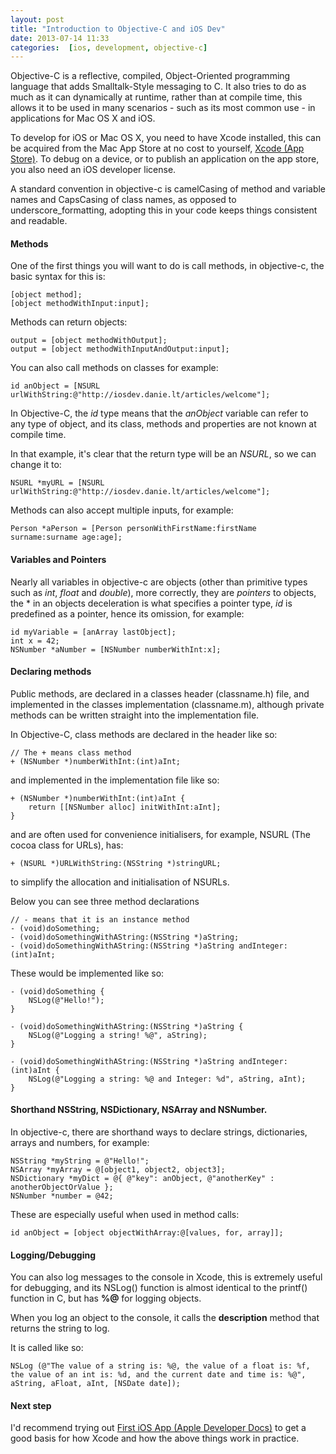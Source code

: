 ```yaml
---
layout: post
title: "Introduction to Objective-C and iOS Dev"
date: 2013-07-14 11:33
categories:  [ios, development, objective-c]
---
```


Objective-C is a reflective, compiled, Object-Oriented programming language that adds Smalltalk-Style messaging to C. 
It also tries to do as much as it can dynamically at runtime, rather than at compile time, this allows it to be used in many scenarios - such as its most common use - in applications for Mac OS X and iOS. 
<!-- more -->
To develop for iOS or Mac OS X, you need to have Xcode installed, this can be acquired from the Mac App Store at no cost to yourself, [Xcode (App Store)](https://itunes.apple.com/gb/app/xcode/id497799835?mt=12). 
To debug on a device, or to publish an application on the app store, you also need an iOS developer license.

A standard convention in objective-c is camelCasing of method and variable names and CapsCasing of class names, as opposed to underscore_formatting, adopting this in your code keeps things consistent and readable.


#### Methods

One of the first things you will want to do is call methods, in objective-c, the basic syntax for this is:

    [object method];
    [object methodWithInput:input];

Methods can return objects:

    output = [object methodWithOutput];
    output = [object methodWithInputAndOutput:input];

You can also call methods on classes for example:

    id anObject = [NSURL urlWithString:@"http://iosdev.danie.lt/articles/welcome"];

In Objective-C, the _id_ type means that the _anObject_ variable can refer to any type of object, and its class, methods and properties are not known at compile time. 

In that example, it's clear that the return type will be an _NSURL_, so we can change it to:

    NSURL *myURL = [NSURL urlWithString:@"http://iosdev.danie.lt/articles/welcome"];

Methods can also accept multiple inputs, for example:

    Person *aPerson = [Person personWithFirstName:firstName surname:surname age:age];

#### Variables and Pointers

Nearly all variables in objective-c are objects (other than primitive types such as _int_, _float_ and _double_), more correctly, they are _pointers_ to objects, the * in an objects deceleration is what specifies a pointer type, _id_ is predefined as a pointer, hence its omission, for example:


    id myVariable = [anArray lastObject];
    int x = 42;
    NSNumber *aNumber = [NSNumber numberWithInt:x];

#### Declaring methods

Public methods, are declared in a classes header (classname.h) file, and implemented in the classes implementation (classname.m), although private methods can be written straight into the implementation file.

In Objective-C, class methods are declared in the header like so:

    // The + means class method
    + (NSNumber *)numberWithInt:(int)aInt;

and implemented in the implementation file like so:

    + (NSNumber *)numberWithInt:(int)aInt {
        return [[NSNumber alloc] initWithInt:aInt];
    }

and are often used for convenience initialisers, for example, NSURL (The cocoa class for URLs), has:

    + (NSURL *)URLWithString:(NSString *)stringURL; 

to simplify the allocation and initialisation of NSURLs.

Below you can see three method declarations

    // - means that it is an instance method
    - (void)doSomething;
    - (void)doSomethingWithAString:(NSString *)aString;
    - (void)doSomethingWithAString:(NSString *)aString andInteger:(int)aInt;

These would be implemented like so:

    - (void)doSomething {
        NSLog(@"Hello!");
    }
    
    - (void)doSomethingWithAString:(NSString *)aString {
        NSLog(@"Logging a string! %@", aString);
    }
        
    - (void)doSomethingWithAString:(NSString *)aString andInteger:(int)aInt {
        NSLog(@"Logging a string: %@ and Integer: %d", aString, aInt);
    }

#### Shorthand NSString, NSDictionary, NSArray and NSNumber.

In objective-c, there are shorthand ways to declare strings, dictionaries, arrays and numbers, for example:

    NSString *myString = @"Hello!";
    NSArray *myArray = @[object1, object2, object3];
    NSDictionary *myDict = @{ @"key": anObject, @"anotherKey" : anotherObjectOrValue };
    NSNumber *number = @42;

These are especially useful when used in method calls:

    id anObject = [object objectWithArray:@[values, for, array]];

#### Logging/Debugging

You can also log messages to the console in Xcode, this is extremely useful for debugging, and its NSLog() function is almost identical to the printf() function in C, but has __%@__ for logging objects. 

When you log an object to the console, it calls the __description__ method that returns the string to log.

It is called like so:

    NSLog (@"The value of a string is: %@, the value of a float is: %f, the value of an int is: %d, and the current date and time is: %@", aString, aFloat, aInt, [NSDate date]);

#### Next step

I'd recommend trying out [First iOS App (Apple Developer Docs)](http://developer.apple.com/library/ios/#referencelibrary/GettingStarted/RoadMapiOS/chapters/RM_YourFirstApp_iOS/Articles/01_CreatingProject.html) to get a good basis for how Xcode and how the above things work in practice.

